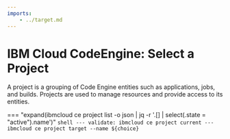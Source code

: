 ```yaml
---
imports:
    - ../target.md
---
```


# IBM Cloud CodeEngine: Select a Project

A project is a grouping of Code Engine entities such as applications,
jobs, and builds. Projects are used to manage resources and provide
access to its entities.

=== "expand(ibmcloud ce project list  -o json | jq -r '.[] | select(.state = \"active\").name')"
    ```shell
    ---
    validate: ibmcloud ce project current
    ---
    ibmcloud ce project target --name ${choice}
    ```
